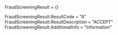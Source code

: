 FraudScreeningResult = {}

FraudScreeningResult.ResultCode = "A"
FraudScreeningResult.ResultDescription = "ACCEPT"
FraudScreeningResult.AdditionalInfo = "Information"
